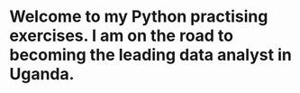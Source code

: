 # Welcome to my Python practising exercises. I am on the road to becoming the leading data analyst in Uganda.
